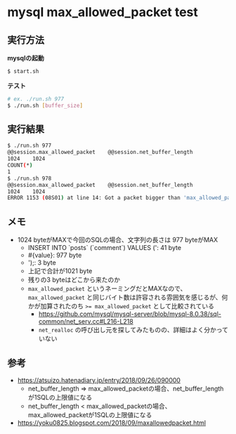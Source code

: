 # mysql max_allowed_packet test

## 実行方法

**mysqlの起動**

```sh
$ start.sh
```

**テスト**

```sh
# ex. ./run.sh 977
$ ./run.sh [buffer_size]
```

## 実行結果

```sh
$ ./run.sh 977
@@session.max_allowed_packet    @@session.net_buffer_length
1024    1024
COUNT(*)
1
$ ./run.sh 978
@@session.max_allowed_packet    @@session.net_buffer_length
1024    1024
ERROR 1153 (08S01) at line 14: Got a packet bigger than 'max_allowed_packet' bytes
```

## メモ

- 1024 byteがMAXで今回のSQLの場合、文字列の長さは 977 byteがMAX
  - INSERT INTO \`posts\` (\`comment\`) VALUES (': 41 byte
  - #{value}: 977 byte
  - ');: 3 byte
  - 上記で合計が1021 byte
  - 残りの3 byteはどこから来たのか
  - `max_allowed_packet` というネーミングだとMAXなので、`max_allowed_packet` と同じバイト数は許容される雰囲気を感じるが、何かが加算されたのち `>= max_allowed_packet` として比較されている
    - https://github.com/mysql/mysql-server/blob/mysql-8.0.38/sql-common/net_serv.cc#L216-L218
    - `net_realloc` の呼び出し元を探してみたものの、詳細はよく分かっていない

## 参考

- https://atsuizo.hatenadiary.jp/entry/2018/09/26/090000
  - net_buffer_length => max_allowed_packetの場合、net_buffer_lengthが1SQLの上限値になる
  - net_buffer_length < max_allowed_packetの場合、max_allowed_packetが1SQLの上限値になる
- https://yoku0825.blogspot.com/2018/09/maxallowedpacket.html
